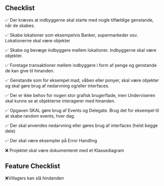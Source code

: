 <h2>Checklist</h2>
<p>✅ Der kræves at indbyggerne skal starte med nogle tilfældige genstande, når de skabes.</p>
<p>✅ Skabe lokationer som eksempelvis Banker, supermarkeder osv. Lokationerne skal være objekter</p>
<p>✅ Skabe og bevæge indbyggere mellem lokationer. Indbyggerne skal være objekter.</p>
<p>✅ Foretage transaktioner mellem indbyggere i form af penge og genstande de kan give til hinanden.</p>
<p>✅ Genstande som for eksempel mad, våben eller ponyer, skal være objekter og skal gøre brug af nedarvning og/eller interfaces.</p>
<p>✅ Der er ikke behov for nogen stor grafisk brugerflade, men Underviseren skal kunne se at objekterne interagerer med hinanden.</p>
<p>✅ Opgaven SKAL gøre brug af Events og Delegate. Brug det for eksempel til at skabe random events, hver dag.</p>

<p>✅ Der skal anvendes nedarvning eller gøres brug af interfaces (helst begge dele)</p>
<p>✅ Der skal være eksempler på Error Handling</p>
<p>❌ Projektet skal være dokumenteret med et Klassediagram</p>


<h2>Feature Checklist</h2>
<p>❌Villagers kan slå hindanden</p>
